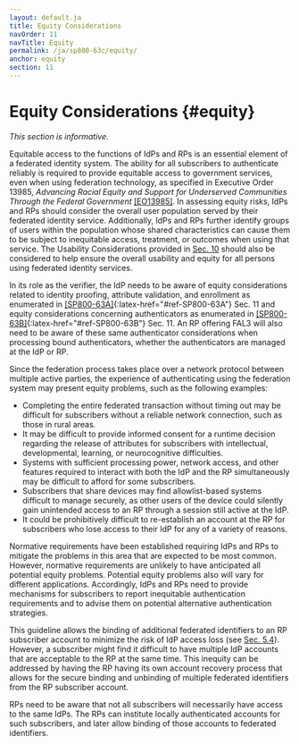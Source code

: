 ```yaml
---
layout: default.ja
title: Equity Considerations
navOrder: 11
navTitle: Equity
permalink: /ja/sp800-63c/equity/
anchor: equity
section: 11
---
```


# Equity Considerations {#equity}

_This section is informative._

Equitable access to the functions of IdPs and RPs is an essential element of a federated identity system. The ability for all subscribers to authenticate reliably is required to provide equitable access to government services, even when using federation technology, as specified in Executive Order 13985, _Advancing Racial Equity and Support for Underserved Communities Through the Federal Government_ [[EO13985]](references.md#ref-EO13985). In assessing equity risks, IdPs and RPs should consider the overall user population served by their federated identity service. Additionally, IdPs and RPs further identify groups of users within the population whose shared characteristics can cause them to be subject to inequitable access, treatment, or outcomes when using that service. The Usability Considerations provided in [Sec. 10](../sec10_usability.md#usability) should also be considered to help ensure the overall usability and equity for all persons using federated identity services.

In its role as the verifier, the IdP needs to be aware of equity considerations related to identity proofing, attribute validation, and enrollment as enumerated in [[SP800-63A]](../_sp800-63a/sec11_equity.md#sec11){:latex-href="#ref-SP800-63A"} Sec. 11 and equity considerations concerning authenticators as enumerated in [[SP800-63B]](../_sp800-63b/sec11_equity.md#sec11){:latex-href="#ref-SP800-63B"} Sec. 11. An RP offering FAL3 will also need to be aware of these same authenticator considerations when processing bound authenticators, whether the authenticators are managed at the IdP or RP.

Since the federation process takes place over a network protocol between multiple active parties, the experience of authenticating using the federation system may present equity problems, such as the following examples:

* Completing the entire federated transaction without timing out may be difficult for subscribers without a reliable network connection, such as those in rural areas.
* It may be difficult to provide informed consent for a runtime decision regarding the release of attributes for subscribers with intellectual, developmental, learning, or neurocognitive difficulties.
* Systems with sufficient processing power, network access, and other features required to interact with both the IdP and the RP simultaneously may be difficult to afford for some subscribers.
* Subscribers that share devices may find allowlist-based systems difficult to manage securely, as other users of the device could silently gain unintended access to an RP through a session still active at the IdP.
* It could be prohibitively difficult to re-establish an account at the RP for subscribers who lose access to their IdP for any of a variety of reasons.

Normative requirements have been established requiring IdPs and RPs to mitigate the problems in this area that are expected to be most common. However, normative requirements are unlikely to have anticipated all potential equity problems. Potential equity problems also will vary for different applications. Accordingly, IdPs and RPs need to provide mechanisms for subscribers to report inequitable authentication requirements and to advise them on potential alternative authentication strategies.

This guideline allows the binding of additional federated identifiers to an RP subscriber account to minimize the risk of IdP access loss (see [Sec. 5.4](sec5_federation.md#rp-account)). However, a subscriber might find it difficult to have multiple IdP accounts that are acceptable to the RP at the same time. This inequity can be addressed by having the RP having its own account recovery process that allows for the secure binding and unbinding of multiple federated identifiers from the RP subscriber account.

RPs need to be aware that not all subscribers will necessarily have access to the same IdPs. The RPs can institute locally authenticated accounts for such subscribers, and later allow binding of those accounts to federated identifiers.
